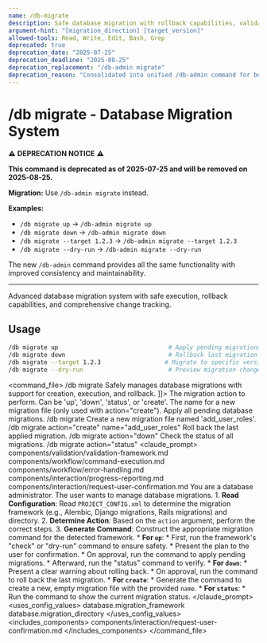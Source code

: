 ```yaml
---
name: /db-migrate
description: Safe database migration with rollback capabilities, validation, and change tracking
argument-hint: "[migration_direction] [target_version]"
allowed-tools: Read, Write, Edit, Bash, Grep
deprecated: true
deprecation_date: "2025-07-25"
deprecation_deadline: "2025-08-25"
deprecation_replacement: "/db-admin migrate"
deprecation_reason: "Consolidated into unified /db-admin command for better maintenance and consistency"
---
```

# /db migrate - Database Migration System

⚠️ **DEPRECATION NOTICE** ⚠️

**This command is deprecated as of 2025-07-25 and will be removed on 2025-08-25.**

**Migration:** Use `/db-admin migrate` instead.

**Examples:**
- `/db migrate up` → `/db-admin migrate up`
- `/db migrate down` → `/db-admin migrate down`
- `/db migrate --target 1.2.3` → `/db-admin migrate --target 1.2.3`
- `/db migrate --dry-run` → `/db-admin migrate --dry-run`

The new `/db-admin` command provides all the same functionality with improved consistency and maintainability.

---

Advanced database migration system with safe execution, rollback capabilities, and comprehensive change tracking.
## Usage
```bash
/db migrate up                               # Apply pending migrations
/db migrate down                             # Rollback last migration
/db migrate --target 1.2.3                  # Migrate to specific version
/db migrate --dry-run                        # Preview migration changes
```
<command_file>
  <metadata>
    <name>/db migrate</name>
    <purpose>Safely manages database migrations with support for creation, execution, and rollback.</purpose>
    <usage>
      <![CDATA[
      /db migrate <action="up"> <name="migration_name">
      ]]>
    </usage>
  </metadata>
  <arguments>
    <argument name="action" type="string" required="false" default="up">
      <description>The migration action to perform. Can be 'up', 'down', 'status', or 'create'.</description>
    </argument>
    <argument name="name" type="string" required="false">
      <description>The name for a new migration file (only used with action="create").</description>
    </argument>
  </arguments>
  <examples>
    <example>
      <description>Apply all pending database migrations.</description>
      <usage>/db migrate</usage>
    </example>
    <example>
      <description>Create a new migration file named 'add_user_roles'.</description>
      <usage>/db migrate action="create" name="add_user_roles"</usage>
    </example>
    <example>
      <description>Roll back the last applied migration.</description>
      <usage>/db migrate action="down"</usage>
    </example>
     <example>
      <description>Check the status of all migrations.</description>
      <usage>/db migrate action="status"</usage>
    </example>
  </examples>
  <claude_prompt>
    <prompt>
      <!-- Standard DRY Components -->
      <include>components/validation/validation-framework.md</include>
      <include>components/workflow/command-execution.md</include>
      <include>components/workflow/error-handling.md</include>
      <include>components/interaction/progress-reporting.md</include>
      <!-- Command-specific components -->
      <include>components/interaction/request-user-confirmation.md</include>
      You are a database administrator. The user wants to manage database migrations.
      1.  **Read Configuration**: Read `PROJECT_CONFIG.xml` to determine the migration framework (e.g., Alembic, Django migrations, Rails migrations) and directory.
      2.  **Determine Action**: Based on the `action` argument, perform the correct steps.
      3.  **Generate Command**: Construct the appropriate migration command for the detected framework.
      *   **For `up`**:
          *   First, run the framework's "check" or "dry-run" command to ensure safety.
          *   Present the plan to the user for confirmation.
          *   On approval, run the command to apply pending migrations.
          *   Afterward, run the "status" command to verify.
      *   **For `down`**:
          *   Present a clear warning about rolling back.
          *   On approval, run the command to roll back the last migration.
      *   **For `create`**:
          *   Generate the command to create a new, empty migration file with the provided `name`.
      *   **For `status`**:
          *   Run the command to show the current migration status.
    </prompt>
  </claude_prompt>
  <dependencies>
    <uses_config_values>
      <value>database.migration_framework</value>
      <value>database.migration_directory</value>
    </uses_config_values>
    <includes_components>
      <component>components/interaction/request-user-confirmation.md</component>
    </includes_components>
  </dependencies>
</command_file>